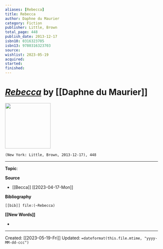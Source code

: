 ```yaml
---
aliases: [Rebecca]
title: Rebecca
author: Daphne du Maurier
category: Fiction
publisher: Little, Brown
total_page: 448
publish_date: 2013-12-17
isbn10: 0316323705
isbn13: 9780316323703
source: 
wishlist: 2023-05-19
acquired: 
started: 
finished: 
---
```

# *[Rebecca]()* by [[Daphne du Maurier]]

<img src="http://books.google.com/books/content?id=WL-5kEKlBpcC&printsec=frontcover&img=1&zoom=1&edge=curl&source=gbs_api" width=150>

`(New York: Little, Brown, 2013-12-17), 448`



--- 
**Topic**: 

**Source**
- [[Becca]] [[2023-04-17-Mon]]

**Bibliography**

```query
[[bib]] file:(~Rebecca)
```
 

**[[New Words]]**

- 

---
Created: [[2023-05-19-Fri]]
Updated: `=dateformat(this.file.mtime, "yyyy-MM-dd-ccc")`